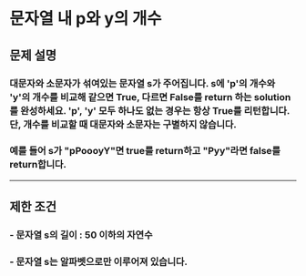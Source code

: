 # 문자열 내 p와 y의 개수
## 문제 설명
### 대문자와 소문자가 섞여있는 문자열 s가 주어집니다. s에 'p'의 개수와 'y'의 개수를 비교해 같으면 True, 다르면 False를 return 하는 solution를 완성하세요. 'p', 'y' 모두 하나도 없는 경우는 항상 True를 리턴합니다. 단, 개수를 비교할 때 대문자와 소문자는 구별하지 않습니다.
### 예를 들어 s가 "pPoooyY"면 true를 return하고 "Pyy"라면 false를 return합니다.
***
## 제한 조건
### - 문자열 s의 길이 : 50 이하의 자연수
### - 문자열 s는 알파벳으로만 이루어져 있습니다.